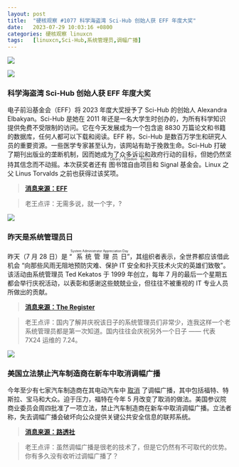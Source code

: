 ```yaml
---
layout: post
title:	"硬核观察 #1077 科学海盗湾 Sci-Hub 创始人获 EFF 年度大奖"
date:	2023-07-29 10:03:16 +0800 
categories:	硬核观察 linuxcn 
tags:	[linuxcn,Sci-Hub,系统管理员,调幅广播]
---
```



![](/Asserts/Images//attachment/album/202307/29/100150w34mfyvfmhz33mma.jpg)


![](/Asserts/Images//attachment/album/202307/29/100203ejjd55qkkjj8x6kl.jpg)


### 科学海盗湾 Sci-Hub 创始人获 EFF 年度大奖


电子前沿基金会（EFF）将 2023 年度大奖授予了 Sci-Hub 的创始人 Alexandra Elbakyan。Sci-Hub 是她在 2011 年还是一名大学生时创办的，为所有科学知识提供免费不受限制的访问。它在今天发展成为一个包含逾 8830 万篇论文和书籍的数据库，任何人都可以下载和阅读。EFF 称，Sci-Hub 是数百万学生和研究人员的重要资源。一些医学专家甚至认为，该网站有助于挽救生命。Sci-Hub 打破了期刊出版业的垄断机制，因而她成为了众多诉讼和政府行动的目标，但她仍然坚持其信念而不动摇。本次获奖者还有 <ruby> 图书馆自由项目 <rt>  Library Freedom Project </rt></ruby> 和 Signal 基金会。Linux 之父 Linus Torvalds 之前也获得过该奖项。



> 
> **[消息来源：EFF](https://www.eff.org/press/releases/electronic-frontier-foundation-present-annual-eff-awards-alexandra-asanovna-elbakyan)**
> 
> 
> 



> 
> 老王点评：无需多说，就一个字，?
> 
> 
> 


![](/Asserts/Images//attachment/album/202307/29/100217mtroshmjwmmkotzs.jpg)


### 昨天是系统管理员日


昨天（7 月 28 日）是 “<ruby> 系统管理员日 <rt>  System Administrator Appreciation Day </rt></ruby>”，其组织者表示，全世界都应该借此机会 “向那些风雨无阻地预防灾难、保护 IT 安全和扑灭技术火灾的英雄们致敬”。该活动由系统管理员 Ted Kekatos 于 1999 年创立，每年 7 月的最后一个星期五都会举行庆祝活动，以表彰和感谢这些兢兢业业，但往往不被重视的 IT 专业人员所做出的贡献。



> 
> **[消息来源：The Register](https://www.theregister.com/2023/07/28/sysadmins_left_out_of_ai/)**
> 
> 
> 



> 
> 老王点评：国内了解并庆祝该日子的系统管理员们非常少，连我这样一个老系统管理员都是第一次知道。国内往往会庆祝另外一个日子 —— 代表 7X24 运维的 7.24。
> 
> 
> 


![](/Asserts/Images//attachment/album/202307/29/100237fhxhey8sdyc1xxu8.jpg)


### 美国立法禁止汽车制造商在新车中取消调幅广播


今年至少有七家汽车制造商在其电动汽车中 [取消](/article-15614-1.html) 了调幅广播，其中包括福特、特斯拉、宝马和大众。迫于压力，福特在今年 5 月改变了取消的做法。美国参议院商业委员会周四批准了一项立法，禁止汽车制造商在新车中取消调幅广播。立法者称，失去调幅广播会破坏向公众提供关键公共安全信息的联邦系统。



> 
> **[消息来源：路透社](https://www.reuters.com/world/us/us-senate-panel-passes-am-radio-ticket-fee-pricing-bills-2023-07-27/)**
> 
> 
> 



> 
> 老王点评：虽然调幅广播是很老的技术了，但是它仍然有不可取代的优势。你有多久没有收听过调幅广播了？
> 
> 
>
